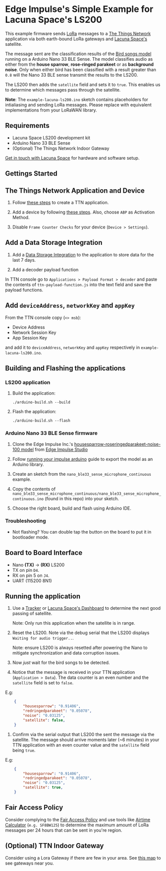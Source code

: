 # Edge Impulse's Simple Example for Lacuna Space's LS200

This example firmware sends [LoRa](https://lora-alliance.org/) messages to a
[The Things Network](https://www.thethingsnetwork.org/) application via both
earth-bound LoRa gateways and [Lacuna Space's](https://lacuna.space/) satellite.

The message sent are the classification results of the [Bird songs model](https://studio.edgeimpulse.com/studio/16060)
running on a Arduino Nano 33 BLE Sense. The model classifies audio as either from the **house sparrow**, **rose-ringed parakeet** or as **background noise**.
Only when either bird has been classified with a result greater than `0.8` will the Nano 33 BLE sense transmit the results to the LS200.

The LS200 then adds the `satellite` field and sets it to `true`. This enables us
to determine which messages pass through the satellite.

__Note__: The `example-lacuna-ls200.ino` sketch contains placeholders for
intialiasing and sending LoRa messages. Please replace with equivalent
implementations from your LoRaWAN library.


## Requirements

- Lacuna Space LS200 development kit
- Arduino Nano 33 BLE Sense
- (Optional) The Things Network Indoor Gateway

[Get in touch with Lacuna Space](https://lacuna.space/get-involved/) for hardware and software setup.

## Gettings Started

## The Things Network Application and Device

1. Follow [these steps](https://www.thethingsnetwork.org/docs/applications/add.html) to create a TTN application.

1. Add a device by following [these steps](https://www.thethingsnetwork.org/docs/devices/registration.html).
   Also, choose `ABP` as Activation Method.

1. Disable `Frame Counter Checks` for your device (`Device > Settings`).
   
## Add a Data Storage Integration

1. Add a [Data Storage
Integration](https://www.thethingsnetwork.org/docs/applications/integrations.html#add-an-integration)
to the application to store data for the last 7 days.

1. Add a decoder payload function 

In TTN console go to `Applications > Payload Format > decoder` and paste the
contents of `ttn-payload-function.js` into the text field and save the payload functions.

## Add `deviceAddress`, `networkKey` and `appKey`

From the TTN console copy (`<> msb`):

- Device Address
- Network Session Key
- App Session Key

and add it to `deviceAddress`, `networkKey` and `appKey` respectively in `example-lacuna-ls200.ino`.

## Building and Flashing the applications

### LS200 application

1. Build the application:

    ```
    ./arduino-build.sh --build
    ```

1. Flash the application:

    ```
    ./arduino-build.sh --flash
    ```

### Arduino Nano 33 BLE Sense firmware

1. Clone the Edge Impulse Inc.'s [housesparrow-roseringedparakeet-noise-100 model](https://studio.edgeimpulse.com/studio/16060) from [Edge Impulse Studio](https://studio.edgeimpule.com)

1. Follow [running your impulse arduino](https://docs.edgeimpulse.com/docs/running-your-impulse-arduino) guide to export the model as an Arduino library.

1. Create an sketch from the `nano_ble33_sense_microphone_continuous` example.

1. Copy the contents of `nano_ble33_sense_microphone_continuous/nano_ble33_sense_microphone_continuous.ino` (found in this repo) into your sketch.

1. Choose the right board, build and flash using Arduino IDE.

### Troubleshooting

* Not flashing? You can double tap the button on the board to put it in bootloader mode.

## Board to Board Interface

- Nano __(TX)__ -> __(RX)__ LS200
- TX on pin `D4`.
- RX on pin 5 on `J4`.
- UART (115200 8N1)

## Running the application

1. Use a [Tracker](https://www.n2yo.com/) or [Lacuna Space's Dashboard](https://dashboard.lacuna.space) to determine the next good passing of satellite.
    
    Note: Only run this application when the satellite is in range.

1. Reset the LS200. Note via the debug serial that the LS200 displays `Waiting for audio trigger..`.

    Note: ensure LS200 is always resetted after powering the Nano to mitigate synchronization and data corruption issues.

1. Now _just_ wait for the bird songs to be detected.

1. Notice that the message is received in your TTN application (`Application > Data`). The data counter is an even number and the `satellite` field is set to `false`.

E.g:
``` json
    {
        "housesparrow": "0.91406",
        "redringedparakeet": "0.05078",
        "noise": "0.03125",
        "satellite": false,
    }
```

1. Confirm via the serial output that LS200 the sent the message via the satellite. The message should arrive moments later (~6 minutes) in your TTN application with an even counter value and the `satellite` field being `true`.

E.g:

``` json
    {
        "housesparrow": "0.91406",
        "redringedparakeet": "0.05078",
        "noise": "0.03125",
        "satellite": true,
    }
```


## Fair Access Policy

Consider complying to the [Fair Access Policy](https://www.thethingsnetwork.org/docs/lorawan/duty-cycle.html)
and use tools like [Airtime Calculator](https://avbentem.github.io/airtime-calculator/ttn) (`e.g. SF8BW125`) to determine the maximum amount of LoRa messages per 24 hours that can be sent in you're region.

## (Optional) TTN Indoor Gateway

Consider using a Lora Gateway if there are few in your area. See [this map](https://www.thethingsnetwork.org/map) to see gateways near you.

